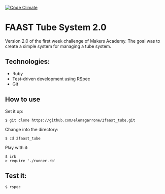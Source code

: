 [![Code Climate](https://codeclimate.com/repos/548dd287e30ba0152a00cbcb/badges/d02f6805a28da823d69b/gpa.svg)](https://codeclimate.com/repos/548dd287e30ba0152a00cbcb/feed)

FAAST Tube System 2.0
==========
Version 2.0 of the first week challenge of Makers Academy.
The goal was to create a simple system for managing a tube system.

Technologies:
------------
- Ruby
- Test-driven development using RSpec
- Git

How to use
---------

Set it up:
```shell
$ git clone https://github.com/elenagarrone/2faast_tube.git
```
Change into the directory:
```shell
$ cd 2faast_tube
```
Play with it:
```shell
$ irb
> require './runner.rb'
```

Test it:
--------
```shell
$ rspec
```

